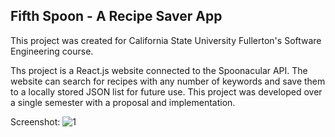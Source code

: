## Fifth Spoon - A Recipe Saver App

This project was created for California State University Fullerton's Software Engineering course.

Ths project is a React.js website connected to the Spoonacular API. The website can search for recipes with any number of keywords and save them to a locally stored JSON list for future use. This project was developed over a single semester with a proposal and implementation.

Screenshot:
![1](https://user-images.githubusercontent.com/70081309/211219502-660f26f5-2776-427c-b061-413e5793853c.png)

